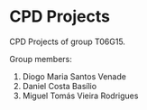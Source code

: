 # CPD Projects

CPD Projects of group T06G15.

Group members:

1. Diogo Maria Santos Venade
2. Daniel Costa Basílio
3. Miguel Tomás Vieira Rodrigues
